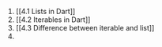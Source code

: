 1. [[4.1 Lists in Dart]]
2. [[4.2 Iterables in Dart]]
3. [[4.3 Difference between iterable and list]]
4. 